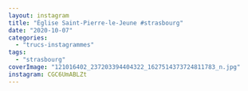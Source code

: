 ```yaml
---
layout: instagram
title: "Église Saint-Pierre-le-Jeune #strasbourg"
date: "2020-10-07"
categories: 
  - "trucs-instagrammes"
tags: 
  - "strasbourg"
coverImage: "121016402_237203394404322_1627514373724811783_n.jpg"
instagram: CGC6UmABLZt
---
```

